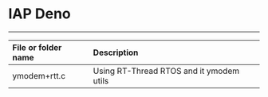 # IAP Deno

---

|File or folder name                     |Description|
|:-----                                  |:----|
|ymodem+rtt.c                            |Using RT-Thread RTOS and it ymodem utils|
